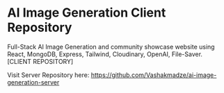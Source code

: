 # AI Image Generation Client Repository

Full-Stack AI Image Generation and community showcase website using React, MongoDB, Express, Tailwind, Cloudinary, OpenAI, File-Saver. [CLIENT REPOSITORY]

Visit Server Repository here: https://github.com/Vashakmadze/ai-image-generation-server
